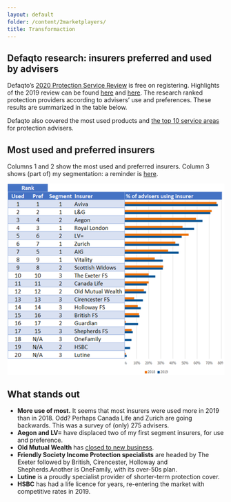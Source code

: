 ```yaml
---
layout: default
folder: /content/2marketplayers/
title: Transformaction
---
```


## Defaqto research: insurers preferred and used by advisers

Defaqto’s [2020 Protection Service Review](https://defaqto.com/advisers/publications/protection-service-review-2020/) is free on registering. Highlights of the 2019 review can be found [here](https://defaqto.com/media-centre/press-releases/defaqto-protection-service-review-results-announced1/) and [here](https://www.ftadviser.com/protection/2019/02/27/most-popular-protection-providers-revealed/). The research ranked protection providers according to advisers’ use and preferences. These results are summarized in the table below.

Defaqto also covered the most used products and [the top 10 service areas](/3buildingblocks/) for protection advisers.

## Most used and preferred insurers

Columns 1 and 2 show the most used and preferred insurers. Column 3 shows (part of) my segmentation: a reminder is [here](/content/2marketplayers/).

<img src="2020insurers.png" alt="Insurer list" />

## What stands out

+ **More use of most.** It seems that most insurers were used more in 2019 than in 2018. Odd? Perhaps Canada Life and Zurich are going backwards. This was a survey of (only) 275 advisers.
+ **Aegon and LV=** have displaced two of my first segment insurers, for use and preference.
+ **Old Mutual Wealth** has [closed to new business](https://www.moneymarketing.co.uk/news/exclusive-ex-old-mutual-protection-arm-to-close-to-new-business/).
+ **Friendly Society Income Protection specialists** are headed by The Exeter followed by British, Cirencester, Holloway and Shepherds.Another is OneFamily, with its over-50s plan.
+ **Lutine** is a proudly specialist provider of shorter-term protection cover.
+ **HSBC** has had a life licence for years, re-entering the market with competitive rates in 2019.
